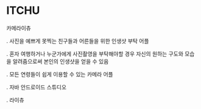 # ITCHU
카메라이츄

. 사진을 예쁘게 못찍는 친구들과 어른들을 위한 인생샷 부탁 어플

. 혼자 여행하거나 누군가에게 사진촬영을 부탁해야할 경우 자신의 원하는 구도와 모습을 알려줌으로써 본인의 인생샷을 얻을 수 있음

. 모든 연령들이 쉽게 이용할 수 있는 카메라 어플

. 자바 안드로이드 스튜디오

. 라이츄
